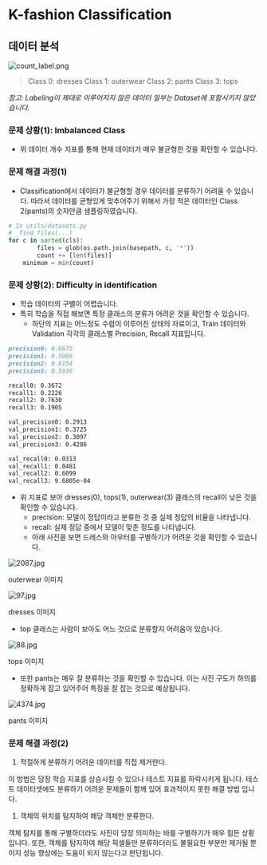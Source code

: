 # K-fashion Classification

## 데이터 분석

![count_label.png](imgs/count_label.png)

> Class 0: dresses
Class 1: outerwear
Class 2: pants
Class 3: tops
> 

*참고: Labeling이 제대로 이루어지지 않은 데이터 일부는 Dataset에 포함시키지 않았습니다.*

### 문제 상황(1): Imbalanced Class

- 위 데이터 개수 지표를 통해 현재 데이터가 매우 불균형한 것을 확인할 수 있습니다.

### 문제 해결 과정(1)

- Classification에서 데이터가 불균형할 경우 데이터를 분류하기 어려울 수 있습니다. 따라서 데이터를 균형있게 맞추어주기 위해서 가장 적은 데이터인 Class 2(pants)의 숫자만큼 샘플링하였습니다.

```python
# In utils/datasets.py
# _find_files(...)
for c in sorted(cls):
        files = glob(os.path.join(basepath, c, '*'))
        count += [len(files)]
    minimum = min(count)
```

### 문제 상황(2): Difficulty in identification

- 학습 데이터의 구별이 어렵습니다.
- 특히 학습을 직접 해보면 특정 클래스의 분류가 어려운 것을 확인할 수 있습니다.
    - 하단의 지표는 어느정도 수렴이 이루어진 상태의 자료이고, Train 데이터와 Validation 각각의 클래스별 Precision, Recall 지표입니다.

```markdown
precision0: 0.6675
precision1: 0.5966
precision2: 0.8154
precision3: 0.5936

recall0: 0.3672
recall1: 0.2226
recall2: 0.7630
recall3: 0.1905

val_precision0: 0.2913
val_precision1: 0.3725
val_precision2: 0.3097
val_precision3: 0.4286

val_recall0: 0.0313
val_recall1: 0.0481
val_recall2: 0.6099
val_recall3: 9.6805e-04
```

- 위 지표로 보아 dresses(0), tops(1), outerwear(3) 클래스의 recall이 낮은 것을 확인할 수 있습니다.
    - precision: 모델이 정답이라고 분류한 것 중 실제 정답의 비율을 나타냅니다.
    - recall: 실제 정답 중에서 모델이 맞춘 정도를 나타냅니다.
    - 아래 사진을 보면 드레스와 아우터를 구별하기가 어려운 것을 확인할 수 있습니다.

![2087.jpg](imgs/2087.jpg)

outerwear 이미지

![97.jpg](imgs/97.jpg)

dresses 이미지

- top 클래스는 사람이 보아도 어느 것으로 분류할지 어려움이 있습니다.

![88.jpg](imgs/88.jpg)

tops 이미지

- 또한 pants는 매우 잘 분류하는 것을 확인할 수 있습니다. 이는 사진 구도가 하의를 정확하게 잡고 있어주어 특징을 잘 잡는 것으로 예상됩니다.

![4374.jpg](imgs/4374.jpg)

pants 이미지

### 문제 해결 과정(2)

1. 적절하게 분류하기 어려운 데이터를 직접 제거한다.

 이 방법은 당장 학습 지표를 상승시킬 수 있으나 테스트 지표를 하락시키게 됩니다. 테스트 데이터셋에도 분류하기 어려운 문제들이 함께 있어 효과적이지 못한 해결 방법 입니다.

1. 객체의 위치를 탐지하여 해당 객체만 분류한다.

 객체 탐지를 통해 구별하더라도 사진이 당장 의미하는 바를 구별하기가 매우 힘든 상황입니다. 또한, 객체를 탐지하여 해당 픽셀들만 분류하더라도 불필요한 부분만 제거될 뿐이지 성능 향상에는 도움이 되지 않는다고 판단됩니다.